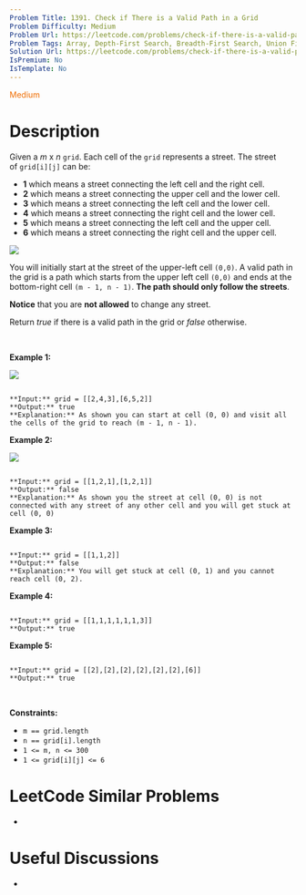 ```yaml
---
Problem Title: 1391. Check if There is a Valid Path in a Grid
Problem Difficulty: Medium
Problem Url: https://leetcode.com/problems/check-if-there-is-a-valid-path-in-a-grid/
Problem Tags: Array, Depth-First Search, Breadth-First Search, Union Find, Matrix
Solution Url: https://leetcode.com/problems/check-if-there-is-a-valid-path-in-a-grid/solution/
IsPremium: No
IsTemplate: No
---
```


<span style="color: rgb(239, 108, 0);">Medium</span>

# Description

Given a *m* x *n* `grid`. Each cell of the `grid` represents a street. The street of `grid[i][j]` can be:
* **1** which means a street connecting the left cell and the right cell.
* **2** which means a street connecting the upper cell and the lower cell.
* **3** which means a street connecting the left cell and the lower cell.
* **4** which means a street connecting the right cell and the lower cell.
* **5** which means a street connecting the left cell and the upper cell.
* **6** which means a street connecting the right cell and the upper cell.


![](https://assets.leetcode.com/uploads/2020/03/05/main.png)


You will initially start at the street of the upper-left cell `(0,0)`. A valid path in the grid is a path which starts from the upper left cell `(0,0)` and ends at the bottom-right cell `(m - 1, n - 1)`. **The path should only follow the streets**.


**Notice** that you are **not allowed** to change any street.


Return *true* if there is a valid path in the grid or *false* otherwise.


 


**Example 1:**


![](https://assets.leetcode.com/uploads/2020/03/05/e1.png)

```

**Input:** grid = [[2,4,3],[6,5,2]]
**Output:** true
**Explanation:** As shown you can start at cell (0, 0) and visit all the cells of the grid to reach (m - 1, n - 1).

```

**Example 2:**


![](https://assets.leetcode.com/uploads/2020/03/05/e2.png)

```

**Input:** grid = [[1,2,1],[1,2,1]]
**Output:** false
**Explanation:** As shown you the street at cell (0, 0) is not connected with any street of any other cell and you will get stuck at cell (0, 0)

```

**Example 3:**



```

**Input:** grid = [[1,1,2]]
**Output:** false
**Explanation:** You will get stuck at cell (0, 1) and you cannot reach cell (0, 2).

```

**Example 4:**



```

**Input:** grid = [[1,1,1,1,1,1,3]]
**Output:** true

```

**Example 5:**



```

**Input:** grid = [[2],[2],[2],[2],[2],[2],[6]]
**Output:** true

```

 


**Constraints:**


* `m == grid.length`
* `n == grid[i].length`
* `1 <= m, n <= 300`
* `1 <= grid[i][j] <= 6`




# LeetCode Similar Problems

- []()

# Useful Discussions

- []()
